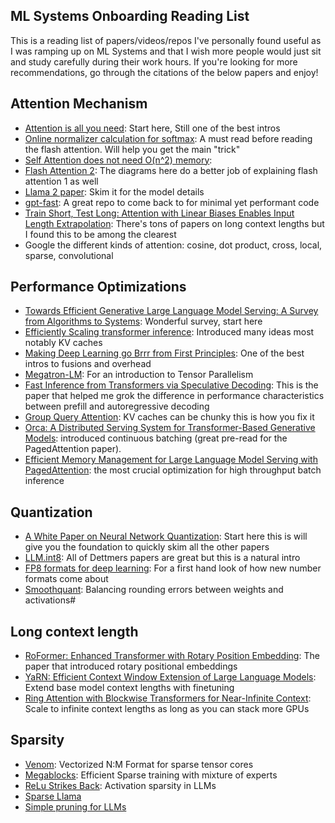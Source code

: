 ## ML Systems Onboarding Reading List

This is a reading list of papers/videos/repos I've personally found useful as I was ramping up on ML Systems and that I wish more people would just sit and study carefully during their work hours. If you're looking for more recommendations, go through the citations of the below papers and enjoy!


## Attention Mechanism
* [Attention is all you need](https://arxiv.org/abs/1706.03762): Start here, Still one of the best intros
* [Online normalizer calculation for softmax](https://arxiv.org/abs/1805.02867): A must read before reading the flash attention. Will help you get the main "trick" 
* [Self Attention does not need O(n^2) memory](https://arxiv.org/abs/2112.05682): 
* [Flash Attention 2](https://arxiv.org/abs/2307.08691): The diagrams here do a better job of explaining flash attention 1 as well
* [Llama 2 paper](https://arxiv.org/abs/2307.09288): Skim it for the model details
* [gpt-fast](https://github.com/pytorch-labs/gpt-fast): A great repo to come back to for minimal yet performant code
* [Train Short, Test Long: Attention with Linear Biases Enables Input Length Extrapolation](https://arxiv.org/abs/2108.12409): There's tons of papers on long context lengths but I found this to be among the clearest
* Google the different kinds of attention: cosine, dot product, cross, local, sparse, convolutional

## Performance Optimizations
* [Towards Efficient Generative Large Language Model Serving: A Survey from Algorithms to Systems](https://arxiv.org/abs/2312.15234): Wonderful survey, start here
* [Efficiently Scaling transformer inference](https://arxiv.org/abs/2211.05102): Introduced many ideas most notably KV caches
* [Making Deep Learning go Brrr from First Principles](https://horace.io/brrr_intro.html): One of the best intros to fusions and overhead
* [Megatron-LM](https://arxiv.org/abs/1909.08053): For an introduction to Tensor Parallelism
* [Fast Inference from Transformers via Speculative Decoding](https://arxiv.org/abs/2211.17192): This is the paper that helped me grok the difference in performance characteristics between prefill and autoregressive decoding
* [Group Query Attention](https://arxiv.org/pdf/2305.13245): KV caches can be chunky this is how you fix it
* [Orca: A Distributed Serving System for Transformer-Based Generative Models](https://www.usenix.org/conference/osdi22/presentation/yu): introduced continuous batching (great pre-read for the PagedAttention paper).
* [Efficient Memory Management for Large Language Model Serving with PagedAttention](https://arxiv.org/abs/2309.06180): the most crucial optimization for high throughput batch inference

## Quantization
* [A White Paper on Neural Network Quantization](https://arxiv.org/abs/2106.08295): Start here this is will give you the foundation to quickly skim all the other papers
* [LLM.int8](https://arxiv.org/abs/2208.07339): All of Dettmers papers are great but this is a natural intro
* [FP8 formats for deep learning](https://arxiv.org/abs/2209.05433): For a first hand look of how new number formats come about
* [Smoothquant](https://arxiv.org/abs/2211.10438): Balancing rounding errors between weights and activations#

## Long context length
* [RoFormer: Enhanced Transformer with Rotary Position Embedding](https://arxiv.org/abs/2104.09864): The paper that introduced rotary positional embeddings
* [YaRN: Efficient Context Window Extension of Large Language Models](https://arxiv.org/abs/2309.00071): Extend base model context lengths with finetuning
* [Ring Attention with Blockwise Transformers for Near-Infinite Context](https://arxiv.org/abs/2310.01889): Scale to infinite context lengths as long as you can stack more GPUs

## Sparsity
* [Venom](https://arxiv.org/pdf/2310.02065): Vectorized N:M Format for sparse tensor cores
* [Megablocks](https://arxiv.org/pdf/2211.15841): Efficient Sparse training with mixture of experts
* [ReLu Strikes Back](https://openreview.net/pdf?id=osoWxY8q2E): Activation sparsity in LLMs
* [Sparse Llama](https://arxiv.org/pdf/2405.03594)
* [Simple pruning for LLMs](https://arxiv.org/pdf/2306.11695) 
